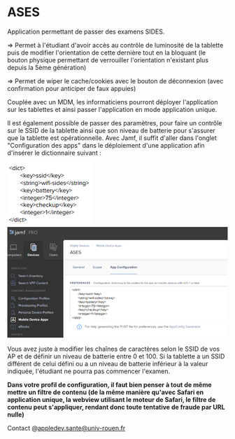 # ASES

Application permettant de passer des examens SIDES.

=> Permet à l'étudiant d'avoir accès au contrôle de luminosité de la tablette puis de modifier l'orientation de cette dernière tout en la bloquant (le bouton physique permettant de verrouiller l'orientation n'existant plus depuis la 5ème génération)

=> Permet de wiper le cache/cookies avec le bouton de déconnexion (avec confirmation pour anticiper de faux appuies) 

Couplée avec un MDM, les informaticiens pourront déployer l'application sur les tablettes et ainsi passer l'application en mode application unique.  

Il est également possible de passer des paramètres, pour faire un contrôle sur le SSID de la tablette ainsi que son niveau de batterie pour s'assurer que la tablette est opérationnelle. 
Avec Jamf, il suffit d'aller dans l'onglet "Configuration des apps" dans le déploiement d'une application afin d'insérer le dictionnaire suivant : 

![alt text](ASES/appconfig_plist.PNG)
![alt text](ASES/jamf-appconfig.PNG)

Vous avez juste à modifier les chaînes de caractères selon le SSID de vos AP et de définir un niveau de batterie entre 0 et 100.
Si la tablette a un SSID différent de celui défini ou a un niveau de batterie inférieur à la valeur indiquée, l'étudiant ne pourra pas commencer l'examen.

**Dans votre profil de configuration, il faut bien penser à tout de même mettre un filtre de contenu (de la même manière qu'avec Safari en application unique, la webview utilisant le moteur de Safari, le filtre de contenu peut s'appliquer, rendant donc toute tentative de fraude par URL nulle)**

Contact @appledev.sante@univ-rouen.fr

